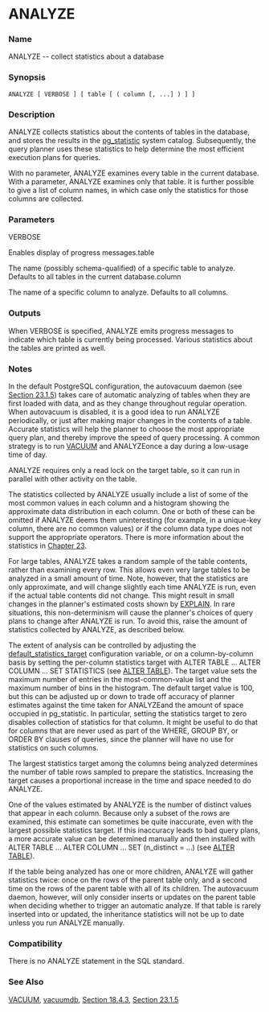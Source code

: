 # ANALYZE

### Name

ANALYZE -- collect statistics about a database

### Synopsis

```text
ANALYZE [ VERBOSE ] [ table [ ( column [, ...] ) ] ]
```

### Description

ANALYZE collects statistics about the contents of tables in the database, and stores the results in the [pg\_statistic](https://www.postgresql.org/docs/9.1/static/catalog-pg-statistic.html) system catalog. Subsequently, the query planner uses these statistics to help determine the most efficient execution plans for queries.

With no parameter, ANALYZE examines every table in the current database. With a parameter, ANALYZE examines only that table. It is further possible to give a list of column names, in which case only the statistics for those columns are collected.

### Parameters

VERBOSE

Enables display of progress messages.table

The name \(possibly schema-qualified\) of a specific table to analyze. Defaults to all tables in the current database.column

The name of a specific column to analyze. Defaults to all columns.

### Outputs

When VERBOSE is specified, ANALYZE emits progress messages to indicate which table is currently being processed. Various statistics about the tables are printed as well.

### Notes

In the default PostgreSQL configuration, the autovacuum daemon \(see [Section 23.1.5](https://www.postgresql.org/docs/9.1/static/routine-vacuuming.html#AUTOVACUUM)\) takes care of automatic analyzing of tables when they are first loaded with data, and as they change throughout regular operation. When autovacuum is disabled, it is a good idea to run ANALYZE periodically, or just after making major changes in the contents of a table. Accurate statistics will help the planner to choose the most appropriate query plan, and thereby improve the speed of query processing. A common strategy is to run [VACUUM](https://www.postgresql.org/docs/9.1/static/sql-vacuum.html) and ANALYZEonce a day during a low-usage time of day.

ANALYZE requires only a read lock on the target table, so it can run in parallel with other activity on the table.

The statistics collected by ANALYZE usually include a list of some of the most common values in each column and a histogram showing the approximate data distribution in each column. One or both of these can be omitted if ANALYZE deems them uninteresting \(for example, in a unique-key column, there are no common values\) or if the column data type does not support the appropriate operators. There is more information about the statistics in [Chapter 23](https://www.postgresql.org/docs/9.1/static/maintenance.html).

For large tables, ANALYZE takes a random sample of the table contents, rather than examining every row. This allows even very large tables to be analyzed in a small amount of time. Note, however, that the statistics are only approximate, and will change slightly each time ANALYZE is run, even if the actual table contents did not change. This might result in small changes in the planner's estimated costs shown by [EXPLAIN](https://www.postgresql.org/docs/9.1/static/sql-explain.html). In rare situations, this non-determinism will cause the planner's choices of query plans to change after ANALYZE is run. To avoid this, raise the amount of statistics collected by ANALYZE, as described below.

The extent of analysis can be controlled by adjusting the [default\_statistics\_target](https://www.postgresql.org/docs/9.1/static/runtime-config-query.html#GUC-DEFAULT-STATISTICS-TARGET) configuration variable, or on a column-by-column basis by setting the per-column statistics target with ALTER TABLE ... ALTER COLUMN ... SET STATISTICS \(see [ALTER TABLE](https://www.postgresql.org/docs/9.1/static/sql-altertable.html)\). The target value sets the maximum number of entries in the most-common-value list and the maximum number of bins in the histogram. The default target value is 100, but this can be adjusted up or down to trade off accuracy of planner estimates against the time taken for ANALYZEand the amount of space occupied in pg\_statistic. In particular, setting the statistics target to zero disables collection of statistics for that column. It might be useful to do that for columns that are never used as part of the WHERE, GROUP BY, or ORDER BY clauses of queries, since the planner will have no use for statistics on such columns.

The largest statistics target among the columns being analyzed determines the number of table rows sampled to prepare the statistics. Increasing the target causes a proportional increase in the time and space needed to do ANALYZE.

One of the values estimated by ANALYZE is the number of distinct values that appear in each column. Because only a subset of the rows are examined, this estimate can sometimes be quite inaccurate, even with the largest possible statistics target. If this inaccuracy leads to bad query plans, a more accurate value can be determined manually and then installed with ALTER TABLE ... ALTER COLUMN ... SET \(n\_distinct = ...\) \(see [ALTER TABLE](https://www.postgresql.org/docs/9.1/static/sql-altertable.html)\).

If the table being analyzed has one or more children, ANALYZE will gather statistics twice: once on the rows of the parent table only, and a second time on the rows of the parent table with all of its children. The autovacuum daemon, however, will only consider inserts or updates on the parent table when deciding whether to trigger an automatic analyze. If that table is rarely inserted into or updated, the inheritance statistics will not be up to date unless you run ANALYZE manually.

### Compatibility

There is no ANALYZE statement in the SQL standard.

### See Also

[VACUUM](https://www.postgresql.org/docs/9.1/static/sql-vacuum.html), [vacuumdb](https://www.postgresql.org/docs/9.1/static/app-vacuumdb.html), [Section 18.4.3](https://www.postgresql.org/docs/9.1/static/runtime-config-resource.html#RUNTIME-CONFIG-RESOURCE-VACUUM-COST), [Section 23.1.5](https://www.postgresql.org/docs/9.1/static/routine-vacuuming.html#AUTOVACUUM)

